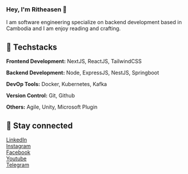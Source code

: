 

<!--
**ritheasen/ritheasen** is a ✨ _special_ ✨ repository because its `README.md` (this file) appears on your GitHub profile.

Here are some ideas to get you started:

- 🔭 I’m currently working on ...
- 🌱 I’m currently learning ...
- 👯 I’m looking to collaborate on ...
- 🤔 I’m looking for help with ...
- 💬 Ask me about ...
- 📫 How to reach me: ...
- 😄 Pronouns: ...
- ⚡ Fun fact: ...
-->

<h3>Hey, I'm Ritheasen 👋</h3>
<p>I am software engineering specialize on backend development based in Cambodia and I am enjoy reading and crafting.</p>
<!--
<ul>
  <li>Coffee</li>
  <li>Tea</li>
  <li>Milk</li>
</ul>
-->

## 🔨 Techstacks

**Frontend Development:** NextJS, ReactJS, TailwindCSS

**Backend Development:** Node, ExpressJS, NestJS, Springboot

**DevOp Tools:** Docker, Kubernetes, Kafka

**Version Control:** Git, Github

**Others:** Agile, Unity, Microsoft Plugin

## 🔗 Stay connected

<a href="https://www.linkedin.com/in/ritheasen/">LinkedIn</a> <br>
<a href="https://www.instagram.com/ritheasen.dev/">Instagram</a> <br>
<a href="https://www.facebook.com/ritheasen">Facebook</a> <br>
<a href="https://www.youtube.com/@ritheasenn">Youtube</a> <br>
<a href="https://t.me/ritheasen">Telegram</a> <br>
